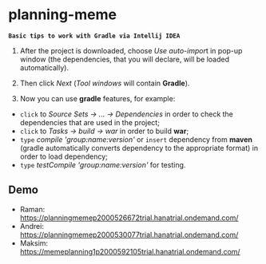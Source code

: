# planning-meme

**`Basic tips to work with Gradle via Intellij IDEA`**
1. After the project is downloaded, choose *Use auto-impor*t in pop-up window (the dependencies, that you will declare, will be loaded automatically).

2. Then click _Next_ (_Tool windows_ will contain **Gradle**).

3. Now you can use **gradle** features, for example:
- `click` to _Source Sets -> ... -> Dependencies_ in order to check the dependencies that are used in the project;
- `click` to _Tasks -> build -> war_ in order to build **war**;
- `type` _compile 'group:name:version'_ or `insert` dependency from **maven** (gradle automatically converts dependency to the appropriate format) in order to load dependency;
- `type` _testCompile 'group:name:version'_ for testing.

## Demo
- Raman: https://planningmemep2000526672trial.hanatrial.ondemand.com/
- Andrei: https://planningmemep2000530077trial.hanatrial.ondemand.com/
- Maksim: https://memeplanning1p2000592105trial.hanatrial.ondemand.com/
